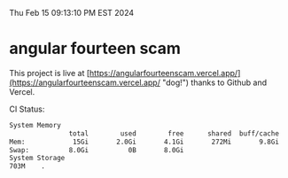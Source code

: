 Thu Feb 15 09:13:10 PM EST 2024

# angular fourteen scam


This project is live at [https://angularfourteenscam.vercel.app/](https://angularfourteenscam.vercel.app/ "dog!") thanks to Github and Vercel.

CI Status: 

```bash
System Memory
               total        used        free      shared  buff/cache   available
Mem:            15Gi       2.0Gi       4.1Gi       272Mi       9.8Gi        13Gi
Swap:          8.0Gi          0B       8.0Gi
System Storage
703M	.
```
```bash

